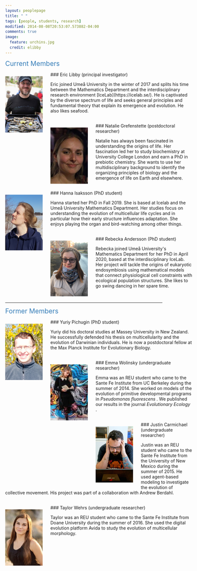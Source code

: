 ```yaml
---
layout: peoplepage
title: " "
tags: [people, students, research]
modified: 2014-08-08T20:53:07.573882-04:00
comments: true
image:
  feature: urchins.jpg
  credit: elibby
---
```



<span style="text-align=left;font-size:1.5em;color:#377EB8;"> Current Members</span> 

<div>
<p style="float: left;padding-right:25px"><img src="/images/eric_res.jpg" width="120"></p>
<div style="width: 600px">
### Eric Libby (principal investigator)
<p> Eric joined Ume&aring; University in the winter of 2017 and splits his time between the Mathematics Department and the interdisciplinary research environment [IceLab](https://icelab.se/). He is captivated by the diverse spectrum of life and seeks general principles and fundamental theory that explain its emergence and evolution. He also likes seafood. </p>    
</div>       
</div>    
<BR CLEAR="...">
<div>
<p style="float: left;padding-right:25px"><img src="/images/natalie.jpg" width="120" ></p> 
<div style="width: 600px">
### Natalie Grefenstette (postdoctoral researcher) 
<p>Natalie has always been fascinated in understanding the origins of life. Her fascination led her to study biochemistry at University College London and earn a PhD in prebiotic chemistry. She wants to use her multidisciplinary background to identify the organizing principles of biology and the emergence of life on Earth and elsewhere. </p> 
</div>  
</div>     
<BR CLEAR="...">
<div>
<p style="float: left;padding-right:25px"><img src="/images/hanna.jpg" width="120"></p> 
<div style="width: 600px">
### Hanna Isaksson (PhD student) 
<p>Hanna started her PhD in Fall 2019. She is based at Icelab and the Ume&aring; University Mathematics Department. Her studies focus on understanding the evolution of multicellular life cycles and in particular how their early structure influences adaptation. She enjoys playing the organ and bird-watching among other things. </p>   
</div>   
</div>   
<BR CLEAR="...">
<div>
<p style="float: left;padding-right:25px"><img src="/images/rebecka.jpg" width="120"></p> 
<div style="width: 600px">
### Rebecka Andersson (PhD student) 
<p> Rebecka joined Ume&aring; University's Mathematics Department for her PhD in April 2020, based at the interdisciplinary IceLab. Her project will tackle the origins of eukaryotic endosymbiosis using mathematical models that connect physiological cell constraints with ecological population structures. She likes to go swing dancing in her spare time. </p>   
</div>   
</div>     
<BR CLEAR="...">


--- 
<span style="text-align=left;font-size:1.5em;color:#377EB8;">Former Members</span>      

<div>
<p style="float: left;padding-right:25px"><img src="/images/yuriy.jpg" width="120"></p> 
<div style="width: 600px">
### Yuriy Pichugin (PhD student) 
<p> Yuriy did his doctoral studies at Massey University in New Zealand. He successfully defended his thesis on multicellularity and the evolution of Darwinian individuals. He is now a postdoctoral fellow at the Max Planck Institute for Evolutionary Biology.</p> 
</div> 
</div>      
<BR CLEAR="...">
<div>
<p style="float: left;padding-right:25px"><img src="/images/emma.jpg" width="120"></p> 
<div style="width: 600px">
### Emma Wolinsky (undergraduate researcher) 
<p>Emma was an REU student who came to the Sante Fe Institute from UC Berkeley during the summer of 2014. She worked on models of the evolution of primitive developmental programs in <I> Pseudomonas fluorescens </I>. We published our results in the journal <I> Evolutionary Ecology </I>.</p> 
</div>  
</div> 
<BR CLEAR="...">  
<div>
<p style="float: left;padding-right:25px"><img src="/images/justin.jpg" width="120"></p> 
<div style="width: 600px">
### Justin Carmichael (undergraduate researcher) 
<p>Justin was an REU student who came to the Sante Fe Institute from the University of New Mexico during the summer of 2015. He used agent-based modeling to investigate the evolution of collective movement. His project was part of a collaboration with Andrew Berdahl.</p>  
</div>  
</div> 
<BR CLEAR="...">  

 
<div>
<p style="float: left;padding-right:25px"><img src="/images/taylorwehrs.jpg" width="120"></p> 
<div style="width: 600px">
### Taylor Wehrs (undergraduate researcher)  
<p>Taylor was an REU student who came to the Sante Fe Institute from Doane University during the summer of 2016. She used the digital evolution platform Avida to study the evolution of multicellular morphology.</p> 
</div> 
</div>     
<BR CLEAR="...">

 



         

